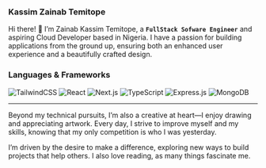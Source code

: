 ### Kassim Zainab Temitope

Hi there! 👋 I’m Zainab Kassim Temitope, a **`FullStack Sofware Engineer`**  and aspiring Cloud Developer based in Nigeria. I have a passion for building applications from the ground up, ensuring both an enhanced user experience and a beautifully crafted design.

### Languages & Frameworks

<div align="left">
   <img src="https://img.shields.io/badge/TailwindCSS-%2346A2F6.svg?style=for-the-badge&logo=tailwindcss&logoColor=white" alt="TailwindCSS" />
  <img src="https://img.shields.io/badge/React-%2361DAFB.svg?style=for-the-badge&logo=react&logoColor=%2361DAFB" alt="React" />
  <img src="https://img.shields.io/badge/Next.js-%23000000.svg?style=for-the-badge&logo=next.js&logoColor=white" alt="Next.js" />
  <img src="https://img.shields.io/badge/TypeScript-%23007ACC.svg?style=for-the-badge&logo=typescript&logoColor=white" alt="TypeScript" />
  <img src="https://img.shields.io/badge/Express.js-%23404d59.svg?style=for-the-badge&logo=express&logoColor=white" alt="Express.js" />
  <img src="https://img.shields.io/badge/MongoDB-%2347A248.svg?style=for-the-badge&logo=mongodb&logoColor=white" alt="MongoDB" />
</div>


---
Beyond my technical pursuits, I’m also a creative at heart—I enjoy drawing and appreciating artwork. Every day, I strive to improve myself and my skills, knowing that my only competition is who I was yesterday.

I’m driven by the desire to make a difference, exploring new ways to build projects that help others. I also love reading, as many things fascinate me.
